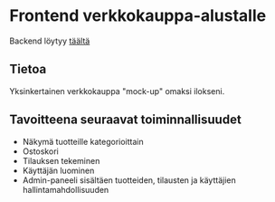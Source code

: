 # Frontend verkkokauppa-alustalle

Backend löytyy [täältä](https://github.com/aatuhi/ecommerce-backend)

## Tietoa

Yksinkertainen verkkokauppa "mock-up" omaksi ilokseni.

## Tavoitteena seuraavat toiminnallisuudet

- Näkymä tuotteille kategorioittain
- Ostoskori
- Tilauksen tekeminen
- Käyttäjän luominen
- Admin-paneeli sisältäen tuotteiden, tilausten ja käyttäjien hallintamahdollisuuden
